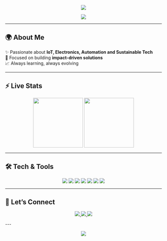 <!-- Header with animation -->
<p align="center">
  <img src="https://capsule-render.vercel.app/api?type=waving&color=0:0f4c81,100:ffd700&height=200&section=header&text=Arsénio%20Muassangue&fontSize=40&fontColor=ffffff&animation=fadeIn&fontAlignY=35"/>
</p>

<!-- Typing effect -->
<p align="center">
  <a href="https://github.com/DenverCoder1/readme-typing-svg">
    <img src="https://readme-typing-svg.herokuapp.com?font=Fira+Code&size=24&duration=4000&pause=1000&color=0F4C81&center=true&vCenter=true&width=600&lines=Hey%2C+I+am+Arsénio+Muassangue;Welcome+to+my+profile!;Exploring+IoT+%26+Sustainability;Building+Tech+for+Impact">
  </a>
</p>

---

## 🌍 About Me
✨ Passionate about **IoT, Electronics, Automation and Sustainable Tech**  
🎯 Focused on building **impact-driven solutions**  
📈 Always learning, always evolving  

---

## ⚡ Live Stats
<p align="center">
  <img src="https://github-readme-stats.vercel.app/api?username=ArsenioEury&show_icons=true&theme=tokyonight&hide_border=true" height="160"/>
  <img src="https://github-readme-streak-stats.herokuapp.com/?user=ArsenioEury&theme=tokyonight&hide_border=true" height="160"/>
</p>

---


## 🛠️ Tech & Tools
<p align="center">
  <img src="https://img.shields.io/badge/Python-3670A0?style=for-the-badge&logo=python&logoColor=ffdd54"/>
  <img src="https://img.shields.io/badge/ESP32-000000?style=for-the-badge&logo=espressif&logoColor=white"/>
  <img src="https://img.shields.io/badge/Flutter-02569B?style=for-the-badge&logo=flutter&logoColor=white"/>
  <img src="https://img.shields.io/badge/Arduino-00979D?style=for-the-badge&logo=arduino&logoColor=white"/>
  <img src="https://img.shields.io/badge/HTML5-E34F26?style=for-the-badge&logo=html5&logoColor=white"/>
  <img src="https://img.shields.io/badge/CSS3-1572B6?style=for-the-badge&logo=css3&logoColor=white"/>
  <img src="https://img.shields.io/badge/JavaScript-F7DF1E?style=for-the-badge&logo=javascript&logoColor=black"/>
</p>

---

## 🔗 Let’s Connect
<p align="center">
  <a href="https://www.linkedin.com/in/arsénio-muassangue-2b4178344" target="_blank">
    <img src="https://img.shields.io/badge/LinkedIn-0e76a8?style=for-the-badge&logo=linkedin&logoColor=white"/>
  </a>
  <a href="mailto:arsenioeury@gmail.com">
    <img src="https://img.shields.io/badge/Email-D14836?style=for-the-badge&logo=gmail&logoColor=white"/>
  </a>
  <a href="www.instagram.com/_arseniio/" target="_blank">
    <img src="https://img.shields.io/badge/Instagram-E4405F?style=for-the-badge&logo=instagram&logoColor=white"/>
  </a>
</p>
---

<!-- Footer -->
<p align="center">
  <img src="https://capsule-render.vercel.app/api?type=waving&color=0:0f4c81,100:ffd700&height=120&section=footer&text=%20T%20%20H%20%20A%20%20N%20%20K%20%20%20Y%20%20O%20%20U%20%20%20S%20%20O%20%20%20M%20%20U%20%20C%20%20H%20%20%20F%20%20O%20%20R%20%20%20V%20%20I%20%20S%20%20I%20%20T%20%20I%20%20N%20%20G%20%20!%20&fontColor=ffffff&fontSize=22"/>
</p>
